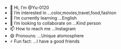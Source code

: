 - 👋 Hi, I’m @Yu-0120
- 👀 I’m interested in ...color,movies,travel,food,fashion
- 🌱 I’m currently learning ...English
- 💞️ I’m looking to collaborate on ...Kind person
- 📫 How to reach me ...Instagram
- 😄 Pronouns: ...Unique atomosphere
- ⚡ Fun fact: ...I have a good friends

<!---
Yu-0120/Yu-0120 is a ✨ special ✨ repository because its `README.md` (this file) appears on your GitHub profile.
You can click the Preview link to take a look at your changes.
--->

